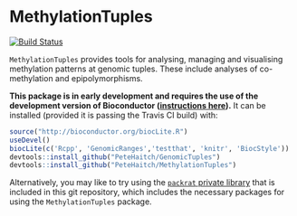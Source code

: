 MethylationTuples
================================================================================
[![Build Status](https://travis-ci.org/PeteHaitch/MethylationTuples.png?branch=master)](https://travis-ci.org/PeteHaitch/MethylationTuples)

`MethylationTuples` provides tools for analysing, managing and visualising 
methylation patterns at genomic tuples. These include analyses of 
co-methylation and epipolymorphisms.

__This package is in early development and requires the use of the development version of Bioconductor ([instructions here](http://bioconductor.org/developers/how-to/useDevel/)).__ It can be installed (provided it is passing the Travis CI build) with:

```R
source("http://bioconductor.org/biocLite.R")
useDevel()
biocLite(c('Rcpp', 'GenomicRanges','testthat', 'knitr', 'BiocStyle'))
devtools::install_github("PeteHaitch/GenomicTuples")
devtools::install_github("PeteHaitch/MethylationTuples")
```

Alternatively, you may like to try using the [`packrat` private library](http://rstudio.github.io/packrat/) that is included in this git repository, which includes the necessary packages for using the `MethylationTuples` package.
